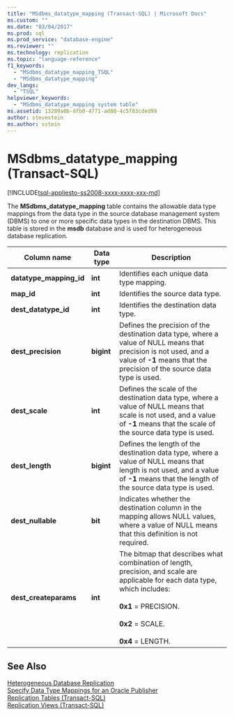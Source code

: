 ```yaml
---
title: "MSdbms_datatype_mapping (Transact-SQL) | Microsoft Docs"
ms.custom: ""
ms.date: "03/04/2017"
ms.prod: sql
ms.prod_service: "database-engine"
ms.reviewer: ""
ms.technology: replication
ms.topic: "language-reference"
f1_keywords: 
  - "MSdbms_datatype_mapping_TSQL"
  - "MSdbms_datatype_mapping"
dev_langs: 
  - "TSQL"
helpviewer_keywords: 
  - "MSdbms_datatype_mapping system table"
ms.assetid: 13289a0b-dfb0-4771-ad80-4c5f83cded99
author: stevestein
ms.author: sstein
---
```

# MSdbms_datatype_mapping (Transact-SQL)
[!INCLUDE[tsql-appliesto-ss2008-xxxx-xxxx-xxx-md](../../includes/tsql-appliesto-ss2008-xxxx-xxxx-xxx-md.md)]

  The **MSdbms_datatype_mapping** table contains the allowable data type mappings from the data type in the source database management system (DBMS) to one or more specific data types in the destination DBMS. This table is stored in the **msdb** database and is used for heterogeneous database replication.  
  
|Column name|Data type|Description|  
|-----------------|---------------|-----------------|  
|**datatype_mapping_id**|**int**|Identifies each unique data type mapping.|  
|**map_id**|**int**|Identifies the source data type.|  
|**dest_datatype_id**|**int**|Identifies the destination data type.|  
|**dest_precision**|**bigint**|Defines the precision of the destination data type, where a value of NULL means that precision is not used, and a value of **-1** means that the precision of the source data type is used.|  
|**dest_scale**|**int**|Defines the scale of the destination data type, where a value of NULL means that scale is not used, and a value of **-1** means that the scale of the source data type is used.|  
|**dest_length**|**bigint**|Defines the length of the destination data type, where a value of NULL means that length is not used, and a value of **-1** means that the length of the source data type is used.|  
|**dest_nullable**|**bit**|Indicates whether the destination column in the mapping allows NULL values, where a value of NULL means that this definition is not required.|  
|**dest_createparams**|**int**|The bitmap that describes what combination of length, precision, and scale are applicable for each data type, which includes:<br /><br /> **0x1** = PRECISION.<br /><br /> **0x2** = SCALE.<br /><br /> **0x4** = LENGTH.|  
  
## See Also  
 [Heterogeneous Database Replication](../../relational-databases/replication/non-sql/heterogeneous-database-replication.md)   
 [Specify Data Type Mappings for an Oracle Publisher](../../relational-databases/replication/publish/specify-data-type-mappings-for-an-oracle-publisher.md)   
 [Replication Tables &#40;Transact-SQL&#41;](../../relational-databases/system-tables/replication-tables-transact-sql.md)   
 [Replication Views &#40;Transact-SQL&#41;](../../relational-databases/system-views/replication-views-transact-sql.md)  
  
  
